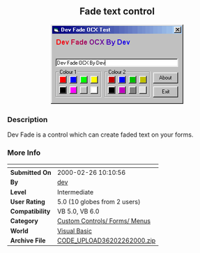 ﻿<div align="center">

## Fade text control

<img src="PIC200022641145795.gif">
</div>

### Description

Dev Fade is a control which can create faded text on your forms.
 
### More Info
 


<span>             |<span>
---                |---
**Submitted On**   |2000-02-26 10:10:56
**By**             |[dev](https://github.com/Planet-Source-Code/PSCIndex/blob/master/ByAuthor/dev.md)
**Level**          |Intermediate
**User Rating**    |5.0 (10 globes from 2 users)
**Compatibility**  |VB 5\.0, VB 6\.0
**Category**       |[Custom Controls/ Forms/  Menus](https://github.com/Planet-Source-Code/PSCIndex/blob/master/ByCategory/custom-controls-forms-menus__1-4.md)
**World**          |[Visual Basic](https://github.com/Planet-Source-Code/PSCIndex/blob/master/ByWorld/visual-basic.md)
**Archive File**   |[CODE\_UPLOAD36202262000\.zip](https://github.com/Planet-Source-Code/dev-fade-text-control__1-6273/archive/master.zip)








